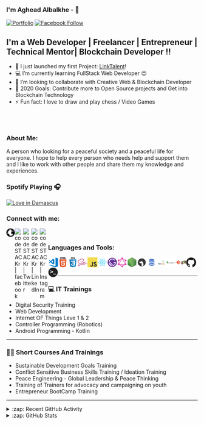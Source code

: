 ###  I'm Aghead Albalkhe -  👋

[![Portfolio](https://img.shields.io/website?label=Aghead-Albalkhe&style=for-the-badge&url=https://aghyadalbalkhi-portfolio.herokuapp.com)](https://aghyadalbalkhi-portfolio.herokuapp.com/)
[![Facebook Follow](https://img.shields.io/twitter/follow/aghyadalbalkhi?color=1DA1F2&logo=facebook&style=for-the-badge)](https://web.facebook.com/aghyadalbalkhi/)

## I'm a Web Developer | Freelancer | Entrepreneur | Technical Mentor| Blockchain Developer !!

- 🔭 I just launched my first Project: [LinkTalent](https://linktalent.github.io/LinkTalent/)!
- 💻 I’m currently learning FullStack Web Developer 😍
- 👯 I’m looking to collaborate with Creative Web & Blockchain Developer
- 🥅 2020 Goals: Contribute more to Open Source projects and Get into Blockchain Technology
- ⚡ Fun fact: I love to draw and play chess / Video Games

<br /><br />

### About Me:

A person who looking for a peaceful society and a peaceful life for everyone. I hope to help every person who needs help and support them and I like to work with other people and share them my knowledge and experiences.


### Spotify Playing 🎧

[<img src="https://now-playing-codestackr.vercel.app/api/spotify-playing" alt="Love in Damascus" width="350" />](https://open.spotify.com/album/13h68UooLMKE3mPFcvzlz8)

### Connect with me:

[<img align="left" alt="codeSTACKr.com" width="22px" src="https://raw.githubusercontent.com/iconic/open-iconic/master/svg/globe.svg" />][website]
[<img align="left" alt="codeSTACKr | facebook" width="22px" src="https://cdn.jsdelivr.net/npm/simple-icons@v3/icons/youtube.svg" />][facebook]
[<img align="left" alt="codeSTACKr | Twitter" width="22px" src="https://cdn.jsdelivr.net/npm/simple-icons@v3/icons/twitter.svg" />][twitter]
[<img align="left" alt="codeSTACKr | LinkedIn" width="22px" src="https://cdn.jsdelivr.net/npm/simple-icons@v3/icons/linkedin.svg" />][linkedin]
[<img align="left" alt="codeSTACKr | Instagram" width="22px" src="https://cdn.jsdelivr.net/npm/simple-icons@v3/icons/instagram.svg" />][instagram]

<br />

### Languages and Tools:
<img align="left" alt="Visual Studio Code" width="26px" src="https://raw.githubusercontent.com/github/explore/80688e429a7d4ef2fca1e82350fe8e3517d3494d/topics/visual-studio-code/visual-studio-code.png" />
<img align="left" alt="HTML5" width="26px" src="https://raw.githubusercontent.com/github/explore/80688e429a7d4ef2fca1e82350fe8e3517d3494d/topics/html/html.png" />
<img align="left" alt="CSS3" width="26px" src="https://raw.githubusercontent.com/github/explore/80688e429a7d4ef2fca1e82350fe8e3517d3494d/topics/css/css.png" />
<img align="left" alt="Sass" width="26px" src="https://raw.githubusercontent.com/github/explore/80688e429a7d4ef2fca1e82350fe8e3517d3494d/topics/sass/sass.png" />
<img align="left" alt="JavaScript" width="26px" src="https://raw.githubusercontent.com/github/explore/80688e429a7d4ef2fca1e82350fe8e3517d3494d/topics/javascript/javascript.png" />
<img align="left" alt="React" width="26px" src="https://raw.githubusercontent.com/github/explore/80688e429a7d4ef2fca1e82350fe8e3517d3494d/topics/react/react.png" />
<img align="left" alt="Gatsby" width="26px" src="https://raw.githubusercontent.com/github/explore/e94815998e4e0713912fed477a1f346ec04c3da2/topics/gatsby/gatsby.png" />
<img align="left" alt="GraphQL" width="26px" src="https://raw.githubusercontent.com/github/explore/80688e429a7d4ef2fca1e82350fe8e3517d3494d/topics/graphql/graphql.png" />
<img align="left" alt="Node.js" width="26px" src="https://raw.githubusercontent.com/github/explore/80688e429a7d4ef2fca1e82350fe8e3517d3494d/topics/nodejs/nodejs.png" />
<img align="left" alt="Deno" width="26px" src="https://raw.githubusercontent.com/github/explore/361e2821e2dea67711cde99c9c40ed357061cf27/topics/deno/deno.png" />
<img align="left" alt="SQL" width="26px" src="https://raw.githubusercontent.com/github/explore/80688e429a7d4ef2fca1e82350fe8e3517d3494d/topics/sql/sql.png" />
<img align="left" alt="MySQL" width="26px" src="https://raw.githubusercontent.com/github/explore/80688e429a7d4ef2fca1e82350fe8e3517d3494d/topics/mysql/mysql.png" />
<img align="left" alt="MongoDB" width="26px" src="https://raw.githubusercontent.com/github/explore/80688e429a7d4ef2fca1e82350fe8e3517d3494d/topics/mongodb/mongodb.png" />
<img align="left" alt="Git" width="26px" src="https://raw.githubusercontent.com/github/explore/80688e429a7d4ef2fca1e82350fe8e3517d3494d/topics/git/git.png" />
<img align="left" alt="GitHub" width="26px" src="https://raw.githubusercontent.com/github/explore/78df643247d429f6cc873026c0622819ad797942/topics/github/github.png" />
<img align="left" alt="Terminal" width="26px" src="https://raw.githubusercontent.com/github/explore/80688e429a7d4ef2fca1e82350fe8e3517d3494d/topics/terminal/terminal.png" />

<br />
<br />

---

### 💻 IT Trainings 

<!-- IT Trainings :START -->
- Digital Security Training 
- Web Development
- Internet OF Things Leve 1 & 2
- Controller Programming (Robotics)
- Android Programming - Kotlin
<!-- IT Trainings :END -->


---

### 👨‍🏫 Short Courses And Trainings

<!-- Short Courses And Trainings-LIST:START -->
- Sustainable Development Goals Training 
- Conflict Sensitive Business Skills Training / Ideation Training  
- Peace Engineering - Global Leadership & Peace Thinking  
- Training of Trainers for advocacy and campaigning on youth  
- Entrepreneur BootCamp Training
<!-- Short Courses And Trainings-LIST:END -->


---

<details>
  <summary>:zap: Recent GitHub Activity</summary>
  
<!--START_SECTION:activity-->
1. 💪 Merged PR [#14](https://github.com/aghyadalbalkhi-ASAC/city_explorer_api/pull/14) in [city_explorer_api](https://github.com/florinpop17/app-ideas)
2. 🎉 Merged LinkTalent Orgnization PR [#22](https://github.com/LinkTalent/LinkTalent/pull/22) in [LinkTalent](LinkTalent)

<!--END_SECTION:activity-->

</details>

<details>
  <summary>:zap: GitHub Stats</summary>

  <img align="left" alt="Aghead GitHub Stats" src="https://github-readme-stats.aghyadalbalkhi-ASAC.vercel.app/api?username=aghyadalbalkhi-ASAC&show_icons=true&hide_border=true" />

</details>

[website]: https://aghyadalbalkhi-portfolio.herokuapp.com/
[twitter]: https://twitter.com/aghyadalbalkhi
[instagram]: https://www.instagram.com/aghyadalbalkhi/
[linkedin]: https://www.linkedin.com/in/magheadalbalkhe/
[facebook]: https://web.facebook.com/aghyadalbalkhi/
